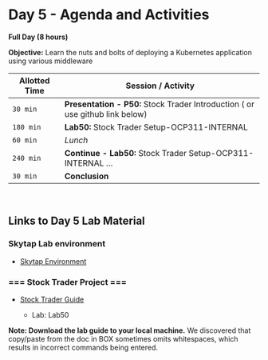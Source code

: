 # Day 5 - Agenda and Activities

**Full Day (8 hours)**

**Objective:** Learn the nuts and bolts of deploying a Kubernetes application using various middleware

Allotted Time | Session / Activity 
-------|-------------------
`30 min`  | **Presentation - P50:** Stock Trader Introduction ( or use github link below)
`180 min`  | **Lab50:** Stock Trader Setup-OCP311-INTERNAL 
`60 min`  | *Lunch*
`240 min`  | **Continue - Lab50:** Stock Trader Setup-OCP311-INTERNAL …
`30 min`  | **Conclusion**


</br> 

## **Links to Day 5 Lab Material**



### Skytap Lab environment

  - [Skytap Environment](http://ibm.biz/labs-sa1)


### === Stock Trader Project ===

  - [Stock Trader Guide](https://ibm.box.com/v/k8s-2-stocktraderLab) 
  
    - Lab: Lab50
	
	
  **Note: Download the lab guide to your local machine.** We discovered that copy/paste from the doc in BOX sometimes omits whitespaces, which results in incorrect commands being entered. 

<!--
####Instructors
[Stock Trader](https://github.com/IBMStockTrader/stocktrader) Guidance for Instructors: Walk through by showing the github project
-->